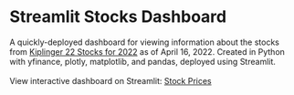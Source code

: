 # Streamlit Stocks Dashboard
A quickly-deployed dashboard for viewing information about the stocks from [Kiplinger 22 Stocks for 2022](https://www.kiplinger.com/investing/stocks/stocks-to-buy/603893/22-best-stocks-to-buy-for-2022) as of April 16, 2022. Created in Python with yfinance, plotly, matplotlib, and pandas, deployed using Streamlit.<br /><br />
View interactive dashboard on Streamlit: [Stock Prices](https://katieravenwood-kip-stocks-app-stocks-vxrx9l.streamlitapp.com/)
